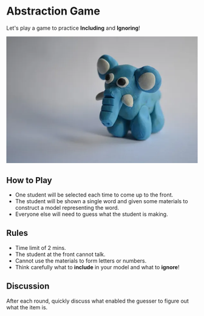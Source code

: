 # Abstraction Game

Let's play a game to practice **Including** and **Ignoring**!

![](images/plasticine.webp)

## How to Play

* One student will be selected each time to come up to the front.
* The student will be shown a single word and given some materials to construct a model representing the word.
* Everyone else will need to guess what the student is making.

## Rules

* Time limit of 2 mins.
* The student at the front cannot talk.
* Cannot use the materials to form letters or numbers.
* Think carefully what to **include** in your model and what to **ignore**!

## Discussion

After each round, quickly discuss what enabled the guesser to figure out what the item is.